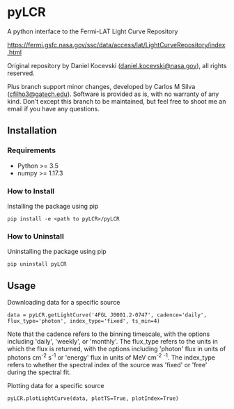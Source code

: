# pyLCR

A python interface to the Fermi-LAT Light Curve Repository

https://fermi.gsfc.nasa.gov/ssc/data/access/lat/LightCurveRepository/index.html

Original repository by Daniel Kocevski (daniel.kocevski@nasa.gov), all rights reserved.

Plus branch support minor changes, developed by Carlos M Silva (cfilho3@gatech.edu).
Software is provided as is, with no warranty of any kind.
Don't except this branch to be maintained, but feel free to shoot me an email if you have any questions.

## Installation

### Requirements

- Python >= 3.5
- numpy >= 1.17.3

### How to Install

Installing the package using pip

`pip install -e <path to pyLCR>/pyLCR`

### How to Uninstall

Uninstalling the package using pip

`pip uninstall pyLCR`

## Usage

Downloading data for a specific source

`data = pyLCR.getLightCurve('4FGL J0001.2-0747', cadence='daily', flux_type='photon', index_type='fixed', ts_min=4)`

Note that the cadence refers to the binning timescale, with the options including 'daily', 'weekly', or 'monthly'. The flux_type refers to the units in which the flux is returned, with the options including 'photon' flux in units of photons cm<sup>-2</sup> s<sup>-1</sup> or 'energy' flux in units of MeV cm<sup>-2</sup> <sup>-1</sup>. The index_type refers to whether the spectral index of the source was 'fixed' or 'free' during the spectral fit.

Plotting data for a specific source

`pyLCR.plotLightCurve(data, plotTS=True, plotIndex=True)`

